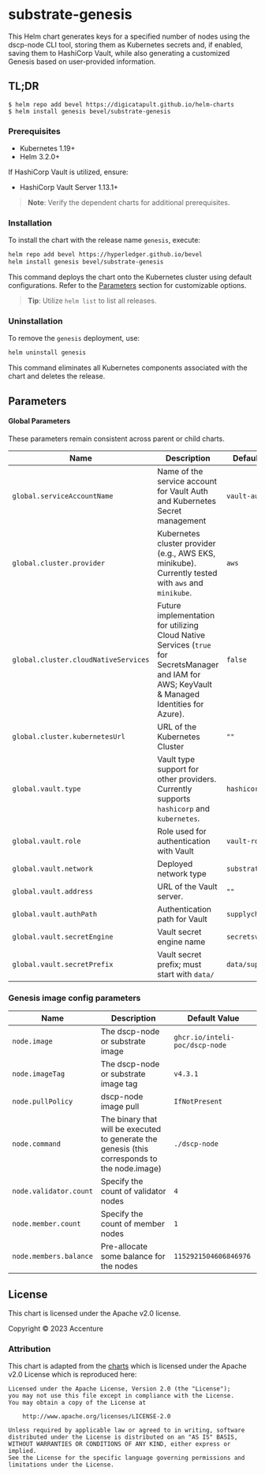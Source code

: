 [//]: # (##############################################################################################)
[//]: # (Copyright Accenture. All Rights Reserved.)
[//]: # (SPDX-License-Identifier: Apache-2.0)
[//]: # (##############################################################################################)

# substrate-genesis

This Helm chart generates keys for a specified number of nodes using the dscp-node CLI tool, storing them as Kubernetes secrets and, if enabled, saving them to HashiCorp Vault, while also generating a customized Genesis based on user-provided information.

## TL;DR

```console
$ helm repo add bevel https://digicatapult.github.io/helm-charts
$ helm install genesis bevel/substrate-genesis
```

### Prerequisites

- Kubernetes 1.19+
- Helm 3.2.0+

If HashiCorp Vault is utilized, ensure:
- HashiCorp Vault Server 1.13.1+

> **Note**: Verify the dependent charts for additional prerequisites.

### Installation

To install the chart with the release name `genesis`, execute:

```bash
helm repo add bevel https://hyperledger.github.io/bevel
helm install genesis bevel/substrate-genesis
```

This command deploys the chart onto the Kubernetes cluster using default configurations. Refer to the [Parameters](#parameters) section for customizable options.

> **Tip**: Utilize `helm list` to list all releases.

### Uninstallation

To remove the `genesis` deployment, use:

```bash
helm uninstall genesis
```

This command eliminates all Kubernetes components associated with the chart and deletes the release.

## Parameters

#### Global Parameters
These parameters remain consistent across parent or child charts.

| Name   | Description  | Default Value |
|--------|---------|-------------|
| `global.serviceAccountName` | Name of the service account for Vault Auth and Kubernetes Secret management | `vault-auth` |
| `global.cluster.provider` | Kubernetes cluster provider (e.g., AWS EKS, minikube). Currently tested with `aws` and `minikube`. | `aws` |
| `global.cluster.cloudNativeServices` | Future implementation for utilizing Cloud Native Services (`true` for SecretsManager and IAM for AWS; KeyVault & Managed Identities for Azure). | `false`  |
| `global.cluster.kubernetesUrl` | URL of the Kubernetes Cluster  | `""`  |
| `global.vault.type`  | Vault type support for other providers. Currently supports `hashicorp` and `kubernetes`. | `hashicorp` |
| `global.vault.role`  | Role used for authentication with Vault | `vault-role` |
| `global.vault.network`  | Deployed network type | `substrate` |
| `global.vault.address`| URL of the Vault server.    | `""` |
| `global.vault.authPath`    | Authentication path for Vault  | `supplychain` |
| `global.vault.secretEngine` | Vault secret engine name   | `secretsv2` |
| `global.vault.secretPrefix` | Vault secret prefix; must start with `data/`   | `data/supplychain` |

### Genesis image config parameters

| Name | Description | Default Value |
| - | - | - |
| `node.image` | The dscp-node or substrate image | `ghcr.io/inteli-poc/dscp-node` |
| `node.imageTag` | The dscp-node or substrate image tag | `v4.3.1`                |
| `node.pullPolicy` | dscp-node image pull | `IfNotPresent`           |
| `node.command` | The binary that will be executed to generate the genesis (this corresponds to the node.image) | `./dscp-node`   |
| `node.validator.count` | Specify the count of validator nodes | `4` |
| `node.member.count` | Specify the count of member nodes | `1` |
| `node.members.balance` | Pre-allocate some balance for the nodes | `1152921504606846976` |

## License

This chart is licensed under the Apache v2.0 license.

Copyright &copy; 2023 Accenture

### Attribution

This chart is adapted from the [charts](https://hyperledger.github.io/bevel/) which is licensed under the Apache v2.0 License which is reproduced here:

```
Licensed under the Apache License, Version 2.0 (the "License");
you may not use this file except in compliance with the License.
You may obtain a copy of the License at

    http://www.apache.org/licenses/LICENSE-2.0

Unless required by applicable law or agreed to in writing, software
distributed under the License is distributed on an "AS IS" BASIS,
WITHOUT WARRANTIES OR CONDITIONS OF ANY KIND, either express or implied.
See the License for the specific language governing permissions and
limitations under the License.
```
